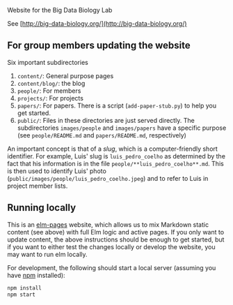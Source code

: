 Website for the Big Data Biology Lab

See [http://big-data-biology.org/](http://big-data-biology.org/)

## For group members updating the website


Six important subdirectories

1. `content/`: General purpose pages
2. `content/blog/`: the blog
3. `people/`: For members
4. `projects/`: For projects
5. `papers/`: For papers. There is a script (`add-paper-stub.py`) to help you get started.
6. `public/`: Files in these directories are just served directly. The
   subdirectories `images/people` and `images/papers` have a specific purpose
   (see `people/README.md` and `papers/README.md`, respectively)

An important concept is that of a _slug_, which is a computer-friendly short
identifier. For example, Luis' slug is `luis_pedro_coelho` as determined by the
fact that his information is in the file `people/**luis_pedro_coelho**.md`.
This is then used to identify Luis' photo
(`public/images/people/luis_pedro_coelho.jpeg`) and to refer to Luis in project
member lists.

## Running locally

This is an [elm-pages](https://elm-pages.com/) website, which allows us to mix
Markdown static content (see above) with full Elm logic and active pages. If
you only want to update content, the above instructions should be enough to get
started, but if you want to either test the changes locally or develop the
website, you may want to run elm locally.

For development, the following should start a local server (assuming you have
[npm](https://docs.npmjs.com/downloading-and-installing-node-js-and-npm)
installed):

```bash
npm install
npm start
```
